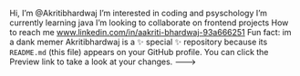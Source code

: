  Hi, I’m @Akritibhardwaj
 I’m interested in coding and psyschology 
 I’m currently learning java 
 I’m looking to collaborate on frontend projects
 How to reach me www.linkedin.com/in/aakriti-bhardwaj-93a666251
 Fun fact: im a dank memer
Akritibhardwaj is a ✨ special ✨ repository because its `README.md` (this file) appears on your GitHub profile.
You can click the Preview link to take a look at your changes.
--->
